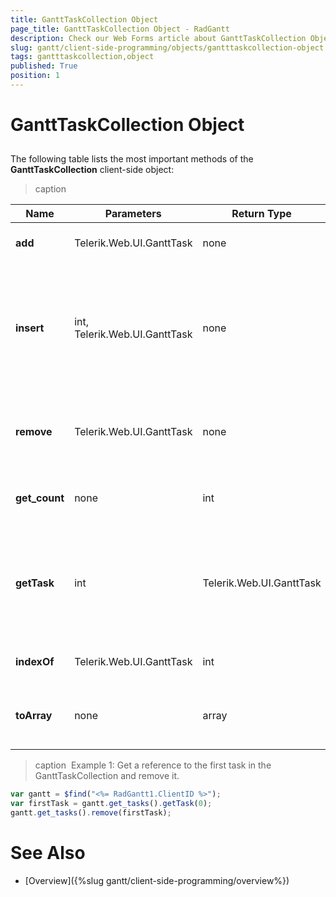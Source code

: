 ```yaml
---
title: GanttTaskCollection Object
page_title: GanttTaskCollection Object - RadGantt
description: Check our Web Forms article about GanttTaskCollection Object.
slug: gantt/client-side-programming/objects/gantttaskcollection-object
tags: gantttaskcollection,object
published: True
position: 1
---
```


# GanttTaskCollection Object


## 

The following table lists the most important methods of the **GanttTaskCollection** client-side object:


>caption  

| Name | Parameters | Return Type | Description |
| ------ | ------ | ------ | ------ |
| **add** |Telerik.Web.UI.GanttTask|none|Adds a task to the collection.|
| **insert** |int, Telerik.Web.UI.GanttTask|none|Inserts a task into the collection at the position specified by the first (index) parameter.|
|  **remove**  | Telerik.Web.UI.GanttTask | none |Removes a task from the collection. See **Example 1**.|
|  **get_count**  | none | int |Gets the number of tasks in the collection.|
|  **getTask**  | int | Telerik.Web.UI.GanttTask |Gets the task from the collection residing at the index specified by the parameter.|
|  **indexOf**  | Telerik.Web.UI.GanttTask | int |Gets the index of a task.|
|  **toArray**  | none | array |Returns the collection of tasks represented as array.|


>caption  Example 1: Get a reference to the first task in the GanttTaskCollection and remove it.
````JavaScript
var gantt = $find("<%= RadGantt1.ClientID %>");
var firstTask = gantt.get_tasks().getTask(0);  
gantt.get_tasks().remove(firstTask);
````


# See Also

 * [Overview]({%slug gantt/client-side-programming/overview%})
